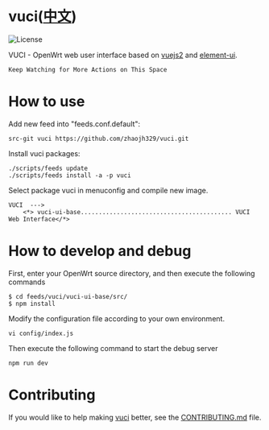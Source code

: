 # vuci([中文](https://github.com/zhaojh329/vuci/blob/master/README_ZH.md))

![](https://img.shields.io/badge/license-GPLV3-brightgreen.svg?style=plastic "License")

VUCI - OpenWrt web user interface based on [vuejs2](https://github.com/vuejs/vue) and [element-ui](https://github.com/ElemeFE/element).

`Keep Watching for More Actions on This Space`

# How to use
Add new feed into "feeds.conf.default":
    
    src-git vuci https://github.com/zhaojh329/vuci.git

Install vuci packages:
    
    ./scripts/feeds update
    ./scripts/feeds install -a -p vuci

Select package vuci in menuconfig and compile new image.

    VUCI  --->
        <*> vuci-ui-base.......................................... VUCI Web Interface</*>


# How to develop and debug
First, enter your OpenWrt source directory, and then execute the following commands

	$ cd feeds/vuci/vuci-ui-base/src/
	$ npm install

Modify the configuration file according to your own environment.

	vi config/index.js

Then execute the following command to start the debug server

	npm run dev

# Contributing
If you would like to help making [vuci](https://github.com/zhaojh329/vuci) better,
see the [CONTRIBUTING.md](https://github.com/zhaojh329/vuci/blob/master/CONTRIBUTING.md) file.
